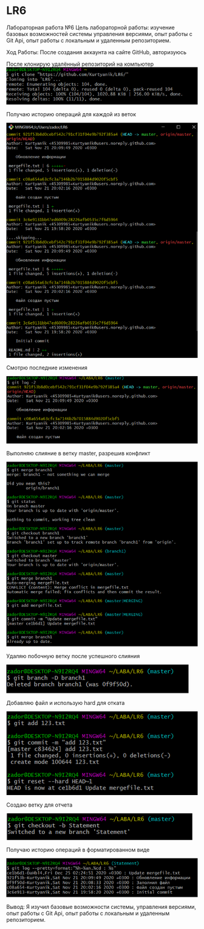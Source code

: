 # LR6
Лабораторная работа №6
Цель лабораторной работы: изучение базовых возможностей системы управления версиями, опыт работы с Git Api, опыт работы с локальным и удаленным репозиторием.


Ход Работы: После создания аккаунта на сайте GitHub, авторизуюсь


После клонирую удалённый репозиторий на компьютер
![alt text](https://github.com/DaHbl4/LR6/blob/Statement/screns/1.PNG?raw=true)

Получаю историю операций для каждой из веток

![alt text](https://github.com/DaHbl4/LR6/blob/Statement/screns/2.PNG?raw=1)

Смотрю последние изменения

![alt text](https://github.com/DaHbl4/LR6/blob/Statement/screns/3.PNG?raw=true)

Выполняю слияние в ветку master, разрешив конфликт

![alt text](https://github.com/DaHbl4/LR6/blob/Statement/screns/4.PNG?raw=true)

Удаляю побочную ветку после успешного слияния

![alt text](https://github.com/DaHbl4/LR6/blob/Statement/screns/5.PNG?raw=true)

Добавляю файл и использую hard для отката

![alt text](https://github.com/DaHbl4/LR6/blob/Statement/screns/6.PNG?raw=true)

Создаю ветку для отчета

![alt text](https://github.com/DaHbl4/LR6/blob/Statement/screns/7.PNG?raw=true)

Получаю историю операций в форматированном виде

![alt text](https://github.com/DaHbl4/LR6/blob/Statement/screns/8.PNG?raw=true)

Вывод:
Я изучил базовые возможности системы, управления версиями, опыт работы с Git Api, опыт работы с локальным и удаленным репозиторием.
